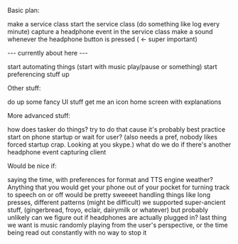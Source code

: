 Basic plan:

make a service class
start the service class (do something like log every minute)
capture a headphone event in the service class
make a sound whenever the headphone button is pressed ( <- super important)

--- currently about here ---

start automating things (start with music play/pause or something)
start preferencing stuff up

Other stuff:

do up some fancy UI stuff
get me an icon
home screen with explanations

More advanced stuff:

how does tasker do things? try to do that cause it's probably best practice
start on phone startup or wait for user? (also needs a pref, nobody likes forced startup crap. Looking at you skype.)
what do we do if there's another headphone event capturing client

Would be nice if:

saying the time, with preferences for format and TTS engine
weather? Anything that you would get your phone out of your pocket for
turning track to speech on or off would be pretty sweeeet
handling things like long presses, different patterns (might be difficult)
we supported super-ancient stuff, (gingerbread, froyo, eclair, dairymilk or whatever) but probably unlikely
can we figure out if headphones are actually plugged in? last thing we want is music randomly playing from the user's perspective, or the time being read out constantly with no way to stop it


